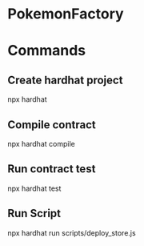 # PokemonFactory

# Commands

## Create hardhat project
npx hardhat


## Compile contract
npx hardhat compile

## Run contract test
npx hardhat test


## Run Script
npx hardhat run scripts/deploy_store.js
